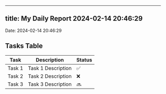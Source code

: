 
---
title: My Daily Report 2024-02-14 20:46:29
---

Date: 2024-02-14 20:46:29

## Tasks Table

| Task | Description | Status |
|------|-------------|--------|
| Task 1 | Task 1 Description | ✅ |
| Task 2 | Task 2 Description | ❌ |
| Task 3 | Task 3 Description | 🔜 |
